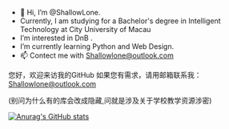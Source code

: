 - 👋 Hi, I’m @ShallowLone.
- Currently, I am studying for a Bachelor's degree in Intelligent Technology at City University of Macau
- I’m interested in DnB .
- I’m currently learning Python and Web Design.
- 📫 Contect me with Shallowlone@outlook.com

您好，欢迎来访我的GitHub 如果您有需求，请用邮箱联系我：Shallowlone@outlook.com

(别问为什么有的库会改成隐藏,问就是涉及关于学校教学资源涉密)

<!---
ShallowLone/ShallowLone is a ✨ special ✨ repository because its `README.md` (this file) appears on your GitHub profile.
You can click the Preview link to take a look at your changes.
--->
[![Anurag's GitHub stats](https://github-readme-stats.vercel.app/api?username=Shallowlone)](https://github.com/anuraghazra/github-readme-stats)

